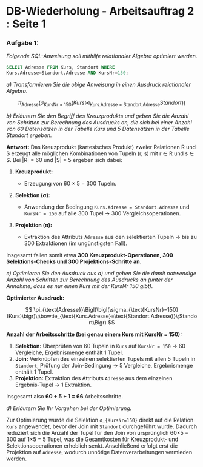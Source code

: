 # DB-Wiederholung - Arbeitsauftrag 2 : Seite 1

### Aufgabe 1:

*Folgende SQL-Anweisung soll mithilfe relationaler Algebra optimiert werden.*

```sql
SELECT Adresse FROM Kurs, Standort WHERE
Kurs.Adresse=Standort.Adresse AND KursNr=150;
``` 

*a) Transformieren Sie die obige Anweisung in einen Ausdruck relationaler Algebra.*

$$
\pi_{\text{Adresse}}\bigl(\sigma_{\text{KursNr}=150}(Kurs \bowtie_{\text{Kurs.Adresse}=\text{Standort.Adresse}} Standort)\bigr)
$$

*b) Erläutern Sie den Begriff des Kreuzprodukts und geben Sie die Anzahl von Schritten zur Berechnung des Ausdrucks an, die sich bei einer Anzahl von 60 Datensätzen in der Tabelle Kurs und 5 Datensätzen in der Tabelle Standort ergeben.*

**Antwort:**
Das Kreuzprodukt (kartesisches Produkt) zweier Relationen R und S erzeugt alle möglichen Kombinationen von Tupeln (r, s) mit r ∈ R und s ∈ S. Bei |R| = 60 und |S| = 5 ergeben sich dabei:

1. **Kreuzprodukt:**  
   - Erzeugung von 60 × 5 = 300 Tupeln.

2. **Selektion (σ):**  
   - Anwendung der Bedingung `Kurs.Adresse = Standort.Adresse` und `KursNr = 150` auf alle 300 Tupel → 300 Vergleichsoperationen.

3. **Projektion (π):**  
   - Extraktion des Attributs `Adresse` aus den selektierten Tupeln → bis zu 300 Extraktionen (im ungünstigsten Fall).

Insgesamt fallen somit etwa **300 Kreuzprodukt-Operationen, 300 Selektions-Checks und 300 Projektions-Schritte an.**

*c) Optimieren Sie den Ausdruck aus a) und geben Sie die damit notwendige Anzahl von Schritten zur Berechnung des Ausdrucks an (unter der Annahme, dass es nur einen Kurs mit der KursNr 150 gibt).*

**Optimierter Ausdruck:**

$$
\pi_{\text{Adresse}}\Bigl(\bigl(\sigma_{\text{KursNr}=150}(Kurs)\bigr)\;\bowtie_{\text{Kurs.Adresse}=\text{Standort.Adresse}}\;Standort\Bigr)
$$

**Anzahl der Arbeitsschritte (bei genau einem Kurs mit KursNr = 150):**

1. **Selektion:** Überprüfen von 60 Tupeln in `Kurs` auf `KursNr = 150` → 60 Vergleiche, Ergebnismenge enthält 1 Tupel.  
2. **Join:** Verknüpfen des einzelnen selektierten Tupels mit allen 5 Tupeln in `Standort`, Prüfung der Join-Bedingung → 5 Vergleiche, Ergebnismenge enthält 1 Tupel.  
3. **Projektion:** Extraktion des Attributs `Adresse` aus dem einzelnen Ergebnis-Tupel → 1 Extraktion.  

Insgesamt also **60 + 5 + 1 = 66** Arbeitsschritte.

*d) Erläutern Sie Ihr Vorgehen bei der Optimierung.*

Zur Optimierung wurde die Selektion `σ_{KursNr=150}` direkt auf die Relation `Kurs` angewendet, bevor der Join mit `Standort` durchgeführt wurde. 
Dadurch reduziert sich die Anzahl der Tupel für den Join von ursprünglich 60×5 = 300 auf 1×5 = 5 Tupel, was die Gesamtkosten für Kreuzprodukt- und Selektionsoperationen erheblich senkt. 
Anschließend erfolgt erst die Projektion auf `Adresse`, wodurch unnötige Datenverarbeitungen vermieden werden.
